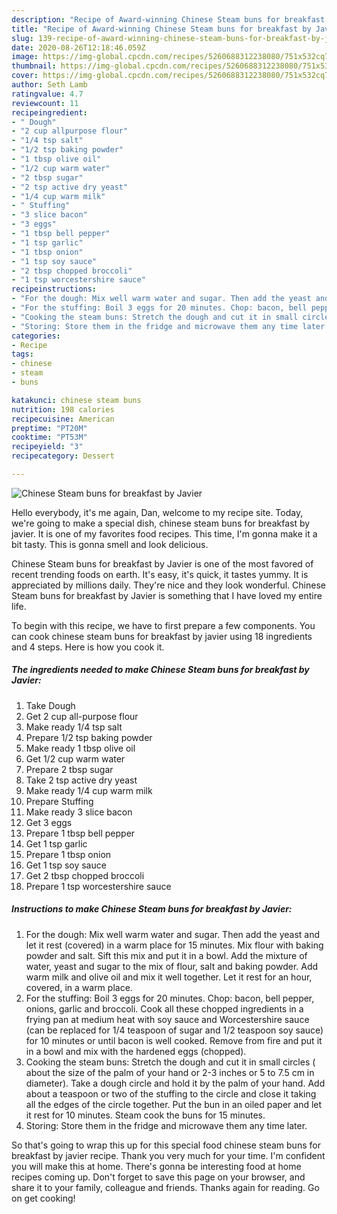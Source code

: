 ```yaml
---
description: "Recipe of Award-winning Chinese Steam buns for breakfast by Javier"
title: "Recipe of Award-winning Chinese Steam buns for breakfast by Javier"
slug: 139-recipe-of-award-winning-chinese-steam-buns-for-breakfast-by-javier
date: 2020-08-26T12:18:46.059Z
image: https://img-global.cpcdn.com/recipes/5260688312238080/751x532cq70/chinese-steam-buns-for-breakfast-by-javier-recipe-main-photo.jpg
thumbnail: https://img-global.cpcdn.com/recipes/5260688312238080/751x532cq70/chinese-steam-buns-for-breakfast-by-javier-recipe-main-photo.jpg
cover: https://img-global.cpcdn.com/recipes/5260688312238080/751x532cq70/chinese-steam-buns-for-breakfast-by-javier-recipe-main-photo.jpg
author: Seth Lamb
ratingvalue: 4.7
reviewcount: 11
recipeingredient:
- " Dough"
- "2 cup allpurpose flour"
- "1/4 tsp salt"
- "1/2 tsp baking powder"
- "1 tbsp olive oil"
- "1/2 cup warm water"
- "2 tbsp sugar"
- "2 tsp active dry yeast"
- "1/4 cup warm milk"
- " Stuffing"
- "3 slice bacon"
- "3 eggs"
- "1 tbsp bell pepper"
- "1 tsp garlic"
- "1 tbsp onion"
- "1 tsp soy sauce"
- "2 tbsp chopped broccoli"
- "1 tsp worcestershire sauce"
recipeinstructions:
- "For the dough: Mix well warm water and sugar. Then add the yeast and let it rest (covered) in a warm place for 15 minutes. Mix flour with baking powder and salt. Sift this mix and put it in a bowl. Add the mixture of water, yeast and sugar to the mix of flour, salt and baking powder. Add warm milk and olive oil and mix it well together. Let it rest for an hour, covered, in a warm place."
- "For the stuffing: Boil 3 eggs for 20 minutes. Chop: bacon, bell pepper, onions, garlic and broccoli. Cook all these chopped ingredients in a frying pan at medium heat with soy sauce and Worcestershire sauce (can be replaced for 1/4 teaspoon of sugar and 1/2 teaspoon soy sauce) for 10 minutes or until bacon is well cooked. Remove from fire and put it in a bowl and mix with the hardened eggs (chopped)."
- "Cooking the steam buns: Stretch the dough and cut it in small circles ( about the size of the palm of your hand or 2-3 inches or 5 to 7.5 cm in diameter). Take a dough circle and hold it by the palm of your hand. Add about a teaspoon or two of the stuffing to the circle and close it taking all the edges of the circle together. Put the bun in an oiled paper and let it rest for 10 minutes. Steam cook the buns for 15 minutes."
- "Storing: Store them in the fridge and microwave them any time later."
categories:
- Recipe
tags:
- chinese
- steam
- buns

katakunci: chinese steam buns 
nutrition: 198 calories
recipecuisine: American
preptime: "PT20M"
cooktime: "PT53M"
recipeyield: "3"
recipecategory: Dessert

---
```



![Chinese Steam buns for breakfast by Javier](https://img-global.cpcdn.com/recipes/5260688312238080/751x532cq70/chinese-steam-buns-for-breakfast-by-javier-recipe-main-photo.jpg)

Hello everybody, it's me again, Dan, welcome to my recipe site. Today, we're going to make a special dish, chinese steam buns for breakfast by javier. It is one of my favorites food recipes. This time, I'm gonna make it a bit tasty. This is gonna smell and look delicious.



Chinese Steam buns for breakfast by Javier is one of the most favored of recent trending foods on earth. It's easy, it's quick, it tastes yummy. It is appreciated by millions daily. They're nice and they look wonderful. Chinese Steam buns for breakfast by Javier is something that I have loved my entire life.


To begin with this recipe, we have to first prepare a few components. You can cook chinese steam buns for breakfast by javier using 18 ingredients and 4 steps. Here is how you cook it.

<!--inarticleads1-->

##### The ingredients needed to make Chinese Steam buns for breakfast by Javier:

1. Take  Dough
1. Get 2 cup all-purpose flour
1. Make ready 1/4 tsp salt
1. Prepare 1/2 tsp baking powder
1. Make ready 1 tbsp olive oil
1. Get 1/2 cup warm water
1. Prepare 2 tbsp sugar
1. Take 2 tsp active dry yeast
1. Make ready 1/4 cup warm milk
1. Prepare  Stuffing
1. Make ready 3 slice bacon
1. Get 3 eggs
1. Prepare 1 tbsp bell pepper
1. Get 1 tsp garlic
1. Prepare 1 tbsp onion
1. Get 1 tsp soy sauce
1. Get 2 tbsp chopped broccoli
1. Prepare 1 tsp worcestershire sauce




<!--inarticleads2-->

##### Instructions to make Chinese Steam buns for breakfast by Javier:

1. For the dough: Mix well warm water and sugar. Then add the yeast and let it rest (covered) in a warm place for 15 minutes. Mix flour with baking powder and salt. Sift this mix and put it in a bowl. Add the mixture of water, yeast and sugar to the mix of flour, salt and baking powder. Add warm milk and olive oil and mix it well together. Let it rest for an hour, covered, in a warm place.
1. For the stuffing: Boil 3 eggs for 20 minutes. Chop: bacon, bell pepper, onions, garlic and broccoli. Cook all these chopped ingredients in a frying pan at medium heat with soy sauce and Worcestershire sauce (can be replaced for 1/4 teaspoon of sugar and 1/2 teaspoon soy sauce) for 10 minutes or until bacon is well cooked. Remove from fire and put it in a bowl and mix with the hardened eggs (chopped).
1. Cooking the steam buns: Stretch the dough and cut it in small circles ( about the size of the palm of your hand or 2-3 inches or 5 to 7.5 cm in diameter). Take a dough circle and hold it by the palm of your hand. Add about a teaspoon or two of the stuffing to the circle and close it taking all the edges of the circle together. Put the bun in an oiled paper and let it rest for 10 minutes. Steam cook the buns for 15 minutes.
1. Storing: Store them in the fridge and microwave them any time later.




So that's going to wrap this up for this special food chinese steam buns for breakfast by javier recipe. Thank you very much for your time. I'm confident you will make this at home. There's gonna be interesting food at home recipes coming up. Don't forget to save this page on your browser, and share it to your family, colleague and friends. Thanks again for reading. Go on get cooking!
